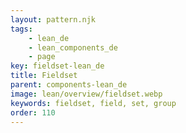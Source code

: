 ```yaml
---
layout: pattern.njk
tags: 
    - lean_de
    - lean_components_de
    - page
key: fieldset-lean_de
title: Fieldset
parent: components-lean_de
image: lean/overview/fieldset.webp
keywords: fieldset, field, set, group
order: 110
---
```


